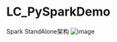# LC_PySparkDemo
Spark StandAlone架构
![image](https://user-images.githubusercontent.com/26539681/155498158-359eabfe-3954-4d4d-aa69-f951e036723e.png)
